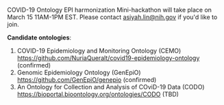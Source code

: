 COVID-19 Ontology EPI harmonization Mini-hackathon will take place on March 15 11AM-1PM EST. Please contact asiyah.lin@nih.gov if you'd like to join. 

<b>Candidate ontologies</b>:
1.	COVID-19 Epidemiology and Monitoring Ontology (CEMO) https://github.com/NuriaQueralt/covid19-epidemiology-ontology (confirmed)
2.	Genomic Epidemiology Ontology (GenEpiO) https://github.com/GenEpiO/genepio (confirmed)
3. An Ontology for Collection and Analysis of COviD-19 Data (CODO) https://bioportal.bioontology.org/ontologies/CODO (TBD)

